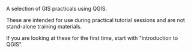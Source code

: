 A selection of GIS practicals using QGIS.

These are intended for use during practical tutorial sessions and are not stand-alone training materials.

If you are looking at these for the first time, start with "Introduction to QGIS".

